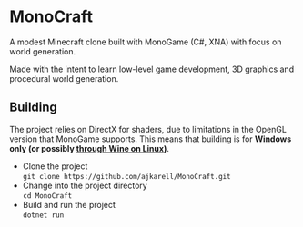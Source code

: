 # MonoCraft

A modest Minecraft clone built with MonoGame (C#, XNA) with focus on world generation.

Made with the intent to learn low-level game development, 3D graphics and procedural world generation.

## Building

The project relies on DirectX for shaders, due to limitations in the OpenGL version that MonoGame supports. This means that building is for **Windows only (or possibly [through Wine on Linux](https://docs.monogame.net/articles/getting_started/1_setting_up_your_development_environment_ubuntu.html#optional-set-up-wine-for-effect-compilation))**.

* Clone the project  
```git clone https://github.com/ajkarell/MonoCraft.git```
* Change into the project directory  
```cd MonoCraft```
* Build and run the project  
```dotnet run```
